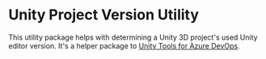 # Unity Project Version Utility

This utility package helps with determining a Unity 3D project's used Unity editor version.
It's a helper package to [Unity Tools for Azure DevOps](https://github.com/Dinomite-Studios/unity-azure-pipelines-tasks).